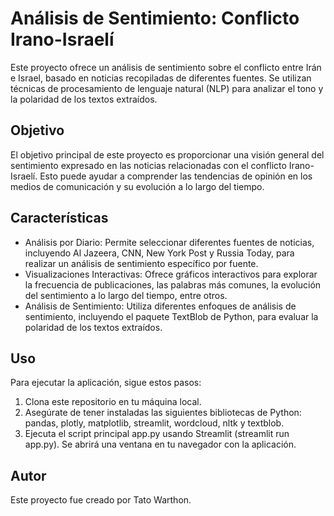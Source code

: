 # Análisis de Sentimiento: Conflicto Irano-Israelí
Este proyecto ofrece un análisis de sentimiento sobre el conflicto entre Irán e Israel, basado en noticias recopiladas de diferentes fuentes. Se utilizan técnicas de procesamiento de lenguaje natural (NLP) para analizar el tono y la polaridad de los textos extraídos.

## Objetivo
El objetivo principal de este proyecto es proporcionar una visión general del sentimiento expresado en las noticias relacionadas con el conflicto Irano-Israelí. Esto puede ayudar a comprender las tendencias de opinión en los medios de comunicación y su evolución a lo largo del tiempo.

## Características
- Análisis por Diario: Permite seleccionar diferentes fuentes de noticias, incluyendo Al Jazeera, CNN, New York Post y Russia Today, para realizar un análisis de sentimiento específico por fuente.
- Visualizaciones Interactivas: Ofrece gráficos interactivos para explorar la frecuencia de publicaciones, las palabras más comunes, la evolución del sentimiento a lo largo del tiempo, entre otros.
- Análisis de Sentimiento: Utiliza diferentes enfoques de análisis de sentimiento, incluyendo el paquete TextBlob de Python, para evaluar la polaridad de los textos extraídos.

## Uso
Para ejecutar la aplicación, sigue estos pasos:

1. Clona este repositorio en tu máquina local.
2. Asegúrate de tener instaladas las siguientes bibliotecas de Python: pandas, plotly, matplotlib, streamlit, wordcloud, nltk y textblob.
3. Ejecuta el script principal app.py usando Streamlit (streamlit run app.py). Se abrirá una ventana en tu navegador con la aplicación.
## Autor
Este proyecto fue creado por Tato Warthon.
